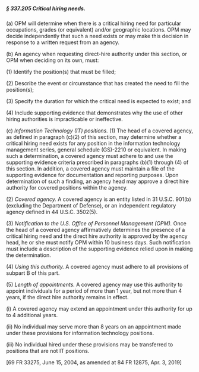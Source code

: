 ##### § 337.205 Critical hiring needs. #####

(a) OPM will determine when there is a critical hiring need for particular occupations, grades (or equivalent) and/or geographic locations. OPM may decide independently that such a need exists or may make this decision in response to a written request from an agency.

(b) An agency when requesting direct-hire authority under this section, or OPM when deciding on its own, must:

(1) Identify the position(s) that must be filled;

(2) Describe the event or circumstance that has created the need to fill the position(s);

(3) Specify the duration for which the critical need is expected to exist; and

(4) Include supporting evidence that demonstrates why the use of other hiring authorities is impracticable or ineffective.

(c) *Information Technology (IT) positions.* (1) The head of a covered agency, as defined in paragraph (c)(2) of this section, may determine whether a critical hiring need exists for any position in the information technology management series, general schedule (GS)-2210 or equivalent. In making such a determination, a covered agency must adhere to and use the supporting evidence criteria prescribed in paragraphs (b)(1) through (4) of this section. In addition, a covered agency must maintain a file of the supporting evidence for documentation and reporting purposes. Upon determination of such a finding, an agency head may approve a direct hire authority for covered positions within the agency.

(2) *Covered agency.* A covered agency is an entity listed in 31 U.S.C. 901(b) (excluding the Department of Defense), or an independent regulatory agency defined in 44 U.S.C. 3502(5).

(3) *Notification to the U.S. Office of Personnel Management (OPM).* Once the head of a covered agency affirmatively determines the presence of a critical hiring need and the direct hire authority is approved by the agency head, he or she must notify OPM within 10 business days. Such notification must include a description of the supporting evidence relied upon in making the determination.

(4) *Using this authority.* A covered agency must adhere to all provisions of subpart B of this part.

(5) *Length of appointments.* A covered agency may use this authority to appoint individuals for a period of more than 1 year, but not more than 4 years, if the direct hire authority remains in effect.

(i) A covered agency may extend an appointment under this authority for up to 4 additional years.

(ii) No individual may serve more than 8 years on an appointment made under these provisions for information technology positions.

(iii) No individual hired under these provisions may be transferred to positions that are not IT positions.

[69 FR 33275, June 15, 2004, as amended at 84 FR 12875, Apr. 3, 2019]